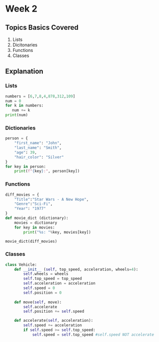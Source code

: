 # Week 2

## Topics Basics Covered
1. Lists
2. Dicitonaries
3. Functions
4. Classes

## Explanation
### Lists
```Python
numbers = [6,7,8,4,878,312,109]
num = 0
for k in numbers:
   num += k
print(num)
```

### Dictionaries
```Python
person = {
    "first_name": "John",
    "last_name": "Smith",
    "age": 39,
    "hair_color": "Silver"
}
for key in person:
    print(f"{key}:", person[key])
```

### Functions
```Python
diff_movies = {
    "Title":"Star Wars - A New Hope",
    "Genre":"Sci-Fi",
    "Year": "1977"
}
def movie_dict (dictionary):
    movies = dictionary
    for key in movies:
        print("%s: "%key, movies[key])

movie_dict(diff_movies)
```

### Classes
```Python
class Vehicle:
    def __init__ (self, top_speed, acceleration, wheels=4):
        self.wheels = wheels
        self.top_speed = top_speed
        self.acceleration = acceleration
        self.speed = 0
        self.position = 0
    
    def move(self, move):
        self.accelerate
        self.position += self.speed

    def accelerate(self, acceleration):
        self.speed += acceleration
        if self.speed >= self.top_speed:
            self.speed = self.top_speed #self.speed NOT accelerate
```